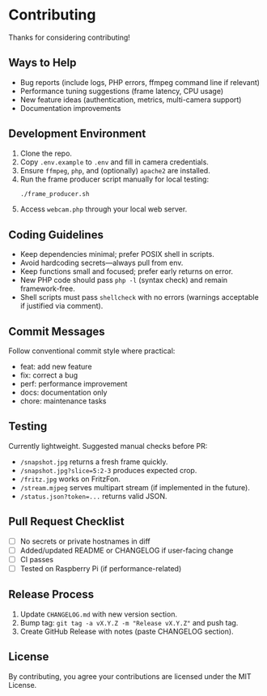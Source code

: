 # Contributing

Thanks for considering contributing!

## Ways to Help
- Bug reports (include logs, PHP errors, ffmpeg command line if relevant)
- Performance tuning suggestions (frame latency, CPU usage)
- New feature ideas (authentication, metrics, multi-camera support)
- Documentation improvements

## Development Environment
1. Clone the repo.
2. Copy `.env.example` to `.env` and fill in camera credentials.
3. Ensure `ffmpeg`, `php`, and (optionally) `apache2` are installed.
4. Run the frame producer script manually for local testing:
   ```bash
   ./frame_producer.sh
   ```
5. Access `webcam.php` through your local web server.

## Coding Guidelines
- Keep dependencies minimal; prefer POSIX shell in scripts.
- Avoid hardcoding secrets—always pull from env.
- Keep functions small and focused; prefer early returns on error.
- New PHP code should pass `php -l` (syntax check) and remain framework-free.
- Shell scripts must pass `shellcheck` with no errors (warnings acceptable if justified via comment).

## Commit Messages
Follow conventional commit style where practical:
- feat: add new feature
- fix: correct a bug
- perf: performance improvement
- docs: documentation only
- chore: maintenance tasks

## Testing
Currently lightweight. Suggested manual checks before PR:
- `/snapshot.jpg` returns a fresh frame quickly.
- `/snapshot.jpg?slice=5:2-3` produces expected crop.
- `/fritz.jpg` works on FritzFon.
- `/stream.mjpeg` serves multipart stream (if implemented in the future).
- `/status.json?token=...` returns valid JSON.

## Pull Request Checklist
- [ ] No secrets or private hostnames in diff
- [ ] Added/updated README or CHANGELOG if user-facing change
- [ ] CI passes
- [ ] Tested on Raspberry Pi (if performance-related)

## Release Process
1. Update `CHANGELOG.md` with new version section.
2. Bump tag: `git tag -a vX.Y.Z -m "Release vX.Y.Z"` and push tag.
3. Create GitHub Release with notes (paste CHANGELOG section).

## License
By contributing, you agree your contributions are licensed under the MIT License.
